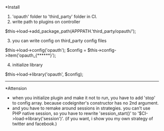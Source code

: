 *Install

1. 'opauth' folder to 'third_party' folder in CI.
2. write path to plugins on controller

$this->load->add_package_path(APPPATH.'third_party/opauth/');

3. you can write config on third_party config files

$this->load->config('opauth');
$config = $this->config->item('opauth_{******}');

4. initialize library

$this->load->library('opauth', $config);

---

*Attension

- when you initialize plugin and make it not to run, you have to add 'stop' to config array. because codeigniter's constructor has no 2nd argument.
- and you have to remake around sessions in strategies. you can't use PHP native session, so you have to rewrite 'session_start()' to '$CI->load->library('session')'. (if you want, i show you my own strategy of twitter and facebook.)